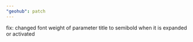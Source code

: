 ```yaml
---
"geohub": patch
---
```


fix: changed font weight of parameter title to semibold when it is expanded or activated
